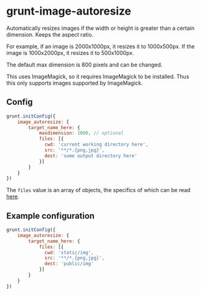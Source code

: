 grunt-image-autoresize
=============

Automatically resizes images if the width or height is greater than a certain dimension. Keeps the aspect ratio.

For example, if an image is 2000x1000px, it resizes it to 1000x500px. If the image is 1000x2000px, it resizes it to 500x1000px.

The default max dimension is 800 pixels and can be changed.

This uses ImageMagick, so it requires ImageMagick to be installed. Thus this only supports images supported by ImageMagick.

## Config
```javascript
grunt.initConfig({
    image_autoresize: {
        target_name_here: {
            maxdimension: 1000, // optional
            files: [{
              cwd: 'current working directory here',
              src: '**/*.{png,jpg}',
              dest: 'some output directory here'
            }]
        }
    }
})
```

The `files` value is an array of objects, the specifics of which can be read [here](https://gruntjs.com/configuring-tasks#globbing-patterns).

## Example configuration
```javascript
grunt.initConfig({
    image_autoresize: {
        target_name_here: {
            files: [{
              cwd: 'static/img',
              src: '**/*.{png,jpg}',
              dest: 'public/img'
            }]
        }
    }
})
```
